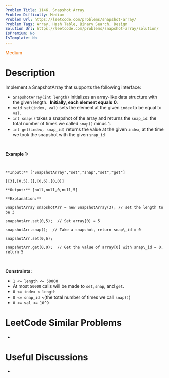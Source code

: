 ```yaml
---
Problem Title: 1146. Snapshot Array
Problem Difficulty: Medium
Problem Url: https://leetcode.com/problems/snapshot-array/
Problem Tags: Array, Hash Table, Binary Search, Design
Solution Url: https://leetcode.com/problems/snapshot-array/solution/
IsPremium: No
IsTemplate: No
---
```


<span style="color: rgb(239, 108, 0);">Medium</span>

# Description

Implement a SnapshotArray that supports the following interface:


* `SnapshotArray(int length)` initializes an array-like data structure with the given length.  **Initially, each element equals 0**.
* `void set(index, val)` sets the element at the given `index` to be equal to `val`.
* `int snap()` takes a snapshot of the array and returns the `snap_id`: the total number of times we called `snap()` minus `1`.
* `int get(index, snap_id)` returns the value at the given `index`, at the time we took the snapshot with the given `snap_id`


 


**Example 1:**



```

**Input:** ["SnapshotArray","set","snap","set","get"]
[[3],[0,5],[],[0,6],[0,0]]
**Output:** [null,null,0,null,5]
**Explanation:** 
SnapshotArray snapshotArr = new SnapshotArray(3); // set the length to be 3
snapshotArr.set(0,5);  // Set array[0] = 5
snapshotArr.snap();  // Take a snapshot, return snap\_id = 0
snapshotArr.set(0,6);
snapshotArr.get(0,0);  // Get the value of array[0] with snap\_id = 0, return 5
```

 


**Constraints:**


* `1 <= length <= 50000`
* At most `50000` calls will be made to `set`, `snap`, and `get`.
* `0 <= index < length`
* `0 <= snap_id <`(the total number of times we call `snap()`)
* `0 <= val <= 10^9`


# LeetCode Similar Problems

- []()

# Useful Discussions

- []()
